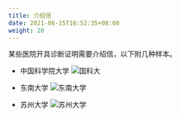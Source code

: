 ```yaml
---
title: 介绍信
date: 2021-06-15T16:52:35+08:00
weight: 20
---
```


某些医院开具诊断证明需要介绍信，以下附几种样本。

- 中国科学院大学
  ![国科大](/images/introletter/UCAS.jpg)

- 东南大学
  ![东南大学](/images/introletter/SEU.jpg)

- 苏州大学
  ![苏州大学](/images/introletter/SUDA.jpg)
